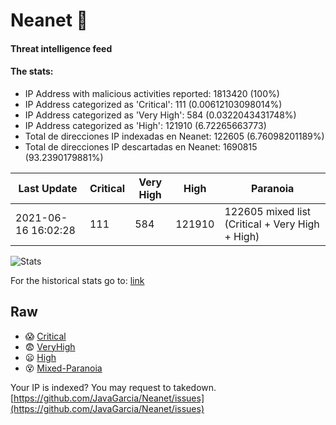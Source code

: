 # Neanet :hocho:
#### Threat intelligence feed
#### The stats:

- IP Address with malicious activities reported: 1813420 (100%)
- IP Address categorized as 'Critical':  111 (0.00612103098014%)
- IP Address categorized as 'Very High':  584 (0.0322043431748%)
- IP Address categorized as 'High':  121910 (6.72265663773)
- Total de direcciones IP indexadas en Neanet:  122605 (6.76098201189%)
- Total de direcciones IP descartadas en Neanet:  1690815 (93.2390179881%)

| Last Update | Critical | Very High | High | Paranoia |
| --- | --- | --- | --- | --- |
| 2021-06-16 16:02:28 | 111 | 584 | 121910 | 122605 mixed list (Critical + Very High + High)|

![Stats](https://docs.google.com/spreadsheets/d/e/2PACX-1vSnaNMIXVabIpDJjufMlzH7poXnshF3mgd8Is1g9ytUEzVsP5my4Trn8f-xkoLLQ38xpL3HtmUexLo6/pubchart?oid=501124687&format=image)

For the historical stats go to: [link](/stats.csv)
## Raw
- :scream: [Critical](https://raw.githubusercontent.com/JavaGarcia/Neanet/master/blacklists/neanet_critical.txt)
- :fearful: [VeryHigh](https://raw.githubusercontent.com/JavaGarcia/Neanet/master/blacklists/neanet_veryHigh.txtt)
- :frowning: [High](https://raw.githubusercontent.com/JavaGarcia/Neanet/master/blacklists/neanet_high.txt)
- :dizzy_face: [Mixed-Paranoia](https://raw.githubusercontent.com/JavaGarcia/Neanet/master/blacklists/neanet_all.txt)


Your IP is indexed? You may request to takedown. [https://github.com/JavaGarcia/Neanet/issues](https://github.com/JavaGarcia/Neanet/issues)
















































































































































































































































































































































































































































































































































































































































































































































































































































































































































































































































































































































































































































































































































































































































































































































































































































































































































































































































































































































































































































































































































































































































































































































































































































































































































































































































































































































































































































































































































































































































































































































































































































































































































































































































































































































































































































































































































































































































































































































































































































































































































































































































































































































































































































































































































































































































































































































































































































































































































































































































































































































































































































































































































































































































































































































































































































































































































































































































































































































































































































































































































































































































































































































































































































































































































































































































































































































































































































































































































































































































































































































































































































